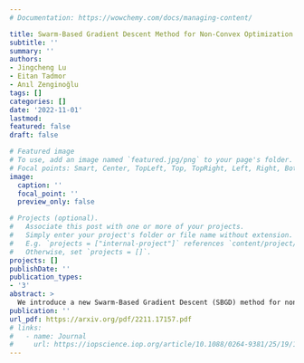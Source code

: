 ```yaml
---
# Documentation: https://wowchemy.com/docs/managing-content/

title: Swarm-Based Gradient Descent Method for Non-Convex Optimization
subtitle: ''
summary: ''
authors:
- Jingcheng Lu 
- Eitan Tadmor
- Anıl Zenginoğlu
tags: []
categories: []
date: '2022-11-01'
lastmod: 
featured: false
draft: false

# Featured image
# To use, add an image named `featured.jpg/png` to your page's folder.
# Focal points: Smart, Center, TopLeft, Top, TopRight, Left, Right, BottomLeft, Bottom, BottomRight.
image:
  caption: ''
  focal_point: ''
  preview_only: false

# Projects (optional).
#   Associate this post with one or more of your projects.
#   Simply enter your project's folder or file name without extension.
#   E.g. `projects = ["internal-project"]` references `content/project/deep-learning/index.md`.
#   Otherwise, set `projects = []`.
projects: []
publishDate: ''
publication_types:
- '3'
abstract: >
  We introduce a new Swarm-Based Gradient Descent (SBGD) method for non-convex optimization. The swarm consists of agents, each is identified with a position, $\mathbf{x}$, and mass, $m$. The key to their dynamics is communication: masses are being transferred from agents at high ground to low(-est) ground. At the same time, agents change positions with step size, $h=h(\mathbf{x},m)$, adjusted to their relative mass: heavier agents proceed with small time-steps in the direction of local gradient, while lighter agents take larger time-steps based on a backtracking protocol. Accordingly, the crowd of agents is dynamically divided between "heavier'' leaders, expected to approach local minima, and "lighter'' explorers. With their large-step protocol, explorers are expected to encounter improved position for the swarm; if they do, then they assume the role of `heavy' swarm leaders and so on. Convergence analysis and numerical simulations in one-, two-, and 20-dimensional benchmarks demonstrate the effectiveness of SBGD as a global optimizer.
publication: ''
url_pdf: https://arxiv.org/pdf/2211.17157.pdf
# links:
#   - name: Journal
#     url: https://iopscience.iop.org/article/10.1088/0264-9381/25/19/195025/meta
---
```


